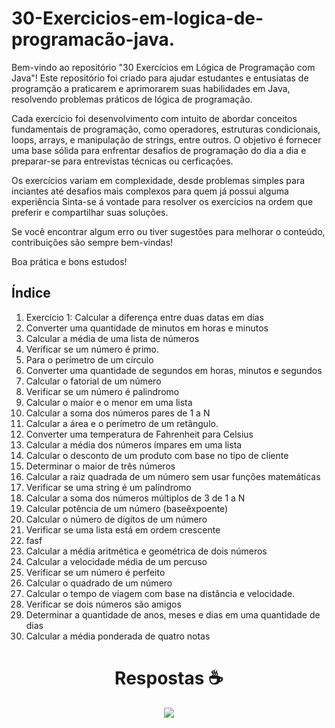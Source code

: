 # 30-Exercicios-em-logica-de-programacão-java.

Bem-vindo ao repositório "30 Exercícios em Lógica de Programação com Java"! Este repositório foi criado para ajudar estudantes e entusiatas de programção a praticarem e aprimorarem suas habilidades em Java, resolvendo problemas práticos de lógica de programação.

Cada exercício foi desenvolvimento com intuito de abordar conceitos fundamentais de programação, como operadores, estruturas condicionais, loops, arrays, e manipulação de strings, entre outros. O objetivo é fornecer uma base sólida para enfrentar desafios de programação do dia a dia e preparar-se para entrevistas técnicas ou cerficações.

Os exercícios variam em complexidade, desde problemas simples para inciantes até desafios mais complexos para quem já possui alguma experiência Sinta-se á vontade para resolver os exercícios na ordem que preferir e compartilhar suas soluções.

Se você encontrar algum erro ou tiver sugestões para melhorar o conteúdo, contribuições são sempre bem-vindas!

Boa prática e bons estudos!





## Índice

1. Exercício 1: Calcular a diferença entre duas datas em dias
2. Converter uma quantidade de minutos em horas e minutos
3. Calcular a média de uma lista de números
4. Verificar se um número é primo.
5. Para o perímetro de um círculo
6. Converter uma quantidade de segundos em horas, minutos e segundos
7. Calcular o  fatorial de um número
8. Verificar se um número é palindromo
9. Calcular o maior e o menor em uma lista
10. Calcular a soma dos números pares de 1 a N
11. Calcular a área e o perímetro de um retângulo.
12. Converter uma temperatura de Fahrenheit para Celsius
13. Calcular a média dos números ímpares em uma lista
14. Calcular o desconto de um produto com base no tipo de cliente
15. Determinar o maior de três números
16. Calcular a raiz quadrada de um número sem usar funções matemáticas
17. Verificar se uma string é um palíndromo
18. Calcular a soma dos números múltiplos de 3 de 1 a N
19. Calcular potência de um número (baseêxpoente)
20. Calcular o número de dígitos de um número
21. Verificar se uma lista está em ordem crescente
22. fasf
23. Calcular a média aritmética e geométrica de dois números
24. Calcular a velocidade média de um percuso
25. Verificar se um número é perfeito
26. Calcular o quadrado de um número
27. Calcular o tempo de viagem com base na distância e velocidade.
28. Verificar se dois números são amigos
29. Determinar a quantidade de anos, meses e dias em uma quantidade de dias
30. Calcular a média ponderada de quatro notas



<h1 align="center">Respostas ☕ </h1>

<p align="center"><img src="http://img.shields.io/static/v1?label=STATUS&message=EM%20DESENVOLVIMENTO&color=GREEN&style=for-the-badge"/></p>

